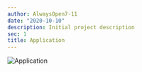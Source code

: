 ```yaml
---
author: AlwaysOpen7-11
date: "2020-10-10"
description: Initial project description
sec: 1
title: Application
---
```

![Application](post/images_files/Application.png)

